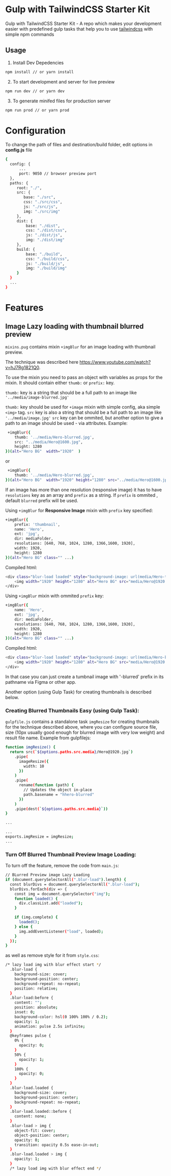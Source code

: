 # Gulp with TailwindCSS Starter Kit

Gulp with TailwindCSS Starter Kit - A repo which makes your development easier with predefined gulp tasks that help you to use [tailwindcss](https://github.com/tailwindcss/tailwindcss) with simple npm commands

## Usage

1. Install Dev Depedencies

```sh
npm install // or yarn install
```

2. To start development and server for live preview

```sh
npm run dev // or yarn dev
```

3. To generate minifed files for production server

```sh
npm run prod // or yarn prod
```

# Configuration

To change the path of files and destination/build folder, edit options in **config.js** file

```sh
{
  config: {
      ...
      port: 9050 // browser preview port
  },
  paths: {
     root: "./",
     src: {
        base: "./src",
        css: "./src/css",
        js: "./src/js",
        img: "./src/img"
     },
     dist: {
         base: "./dist",
         css: "./dist/css",
         js: "./dist/js",
         img: "./dist/img"
     },
     build: {
         base: "./build",
         css: "./build/css",
         js: "./build/js",
         img: "./build/img"
     }
  }
  ...
}
```

# Features

## Image Lazy loading with thumbnail blurred preview

`mixins.pug` contains mixin `+imgBlur` for an image loading with thumbnail preview.

The technique was described here https://www.youtube.com/watch?v=hJ7Rg1821Q0.

To use the mixin you need to pass an object with variables as props for the mixin. It should contain either `thumb:` or `prefix:` key.

`thumb:` key is a string that should be a full path to an image like `'../media/image-blurred.jpg'`

`thumb:` key should be used for `+image` mixin with simple config, aka simple `<img>` tag.
`src` key is also a string that should be a full path to an image like `'../media/image.jpg'`
`src` key can be ommited, but another option to give a path to an image should be used - via attributes. Example:

```sh
 +imgBlur({
    thumb: '../media/Hero-blurred.jpg',
    src: "../media/Hero@1600.jpg",
    height: 1280
})(alt="Hero BG"  width="1920"  )
```

or

```sh
 +imgBlur({
    thumb: '../media/Hero-blurred.jpg',
})(alt="Hero BG"  width="1920" height="1280" src="../media/Hero@1600.jpg")
```

If an image has more than one resolution (responsive image) it has to have `resolutions` key as an array and `prefix` as a string. If `prefix` is ommited , default `blurred` prefix will be used.

Using `+imgBlur` for <b>Responsive Image</b> mixin with `prefix` key specified:

```sh
+imgBlur({
    prefix: 'thumbnail',
    name: 'Hero',
    ext: 'jpg',
    dir: mediaFolder,
    resolutions: [640, 768, 1024, 1280, 1366,1600, 1920],
    width: 1920,
    height: 1280
})(alt="Hero BG" class="" ...)
```

Compiled html:

```sh
<div class="blur-load loaded" style="background-image: url(media/Hero-thumbnail.jpg)">
    <img width="1920" height="1280" alt="Hero BG" src="media/Hero@1920.jpg" loading="lazy" srcset=" media/Hero@640.jpg 640w,media/Hero@768.jpg 768w,media/Hero@1024.jpg 1024w,media/Hero@1280.jpg 1280w,media/Hero@1366.jpg 1366w,media/Hero@1600.jpg 1600w,media/Hero@1920.jpg 1920w ">
</div>
```

Using `+imgBlur` mixin with ommited `prefix` key:

```sh
+imgBlur({
    name: 'Hero',
    ext: 'jpg',
    dir: mediaFolder,
    resolutions: [640, 768, 1024, 1280, 1366,1600, 1920],
    width: 1920,
    height: 1280
})(alt="Hero BG" class="" ...)
```

Compiled html:

```sh
<div class="blur-load loaded" style="background-image: url(media/Hero-blurred.jpg)">
    <img width="1920" height="1280" alt="Hero BG" src="media/Hero@1920.jpg" loading="lazy" srcset=" media/Hero@640.jpg 640w,media/Hero@768.jpg 768w,media/Hero@1024.jpg 1024w,media/Hero@1280.jpg 1280w,media/Hero@1366.jpg 1366w,media/Hero@1600.jpg 1600w,media/Hero@1920.jpg 1920w ">
</div>
```

In that case you can just create a tumbnail image with '-blurred' prefix in its pathname via Figma or other app.

Another option (using Gulp Task) for creating thumbnails is described below.

### Creating Blurred Thumbnails Easy (using Gulp Task):

`gulpfile.js` contains a standalone task `imgResize` for creating thumbnails for the technique described above, where you can configure source file, size (10px usually good enough for blurred image with very low weight) and result file name.
Example from gulpfilejs:

```sh
function imgResize() {
  return src(`${options.paths.src.media}/Hero@1920.jpg`)
    .pipe(
      imageResize({
        width: 10
      })
    )
    .pipe(
      rename(function (path) {
        // Updates the object in-place
        path.basename = "hhero-blurred"
      })
    )
    .pipe(dest(`${options.paths.src.media}`))
}

...

...
exports.imgResize = imgResize;
...
```

### Turn Off Blurred Thumbnail Preview Image Loading:

To turn off the feature, remove the code from `main.js`:

```sh
// BLurred Preview image Lazy Loading
if (document.querySelectorAll(".blur-load").length) {
  const blurDivs = document.querySelectorAll(".blur-load");
  blurDivs.forEach(div => {
    const img = document.querySelector("img");
    function loaded() {
      div.classList.add("loaded");
    }

    if (img.complete) {
      loaded();
    } else {
      img.addEventListener("load", loaded);
    }
  });
}
```

as well as remove style for it from `style.css`:

```sh
/* lazy load img with blur effect start */
  .blur-load {
    background-size: cover;
    background-position: center;
    background-repeat: no-repeat;
    position: relative;
  }
  .blur-load:before {
    content: "";
    position: absolute;
    inset: 0;
    background-color: hsl(0 100% 100% / 0.2);
    opacity: 1;
    animation: pulse 2.5s infinite;
  }
  @keyframes pulse {
    0% {
      opacity: 0;
    }
    50% {
      opacity: 1;
    }
    100% {
      opacity: 0;
    }
  }
  .blur-load.loaded {
    background-size: cover;
    background-position: center;
    background-repeat: no-repeat;
  }
  .blur-load.loaded::before {
    content: none;
  }
  .blur-load > img {
    object-fit: cover;
    object-position: center;
    opacity: 0;
    transition: opacity 0.5s ease-in-out;
  }
  .blur-load.loaded > img {
    opacity: 1;
  }
  /* lazy load img with blur effect end */
```
